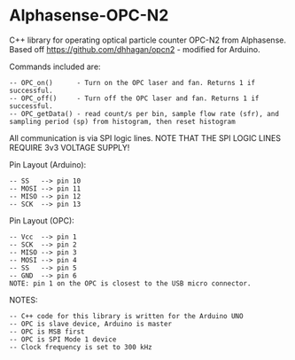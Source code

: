 # Alphasense-OPC-N2

C++ library for operating optical particle counter OPC-N2 from Alphasense. Based off https://github.com/dhhagan/opcn2 - modified for Arduino.

Commands included are:

    -- OPC_on()      - Turn on the OPC laser and fan. Returns 1 if successful.
    -- OPC_off()     - Turn off the OPC laser and fan. Returns 1 if successful.
    -- OPC_getData() - read count/s per bin, sample flow rate (sfr), and sampling period (sp) from histogram, then reset histogram

All communication is via SPI logic lines. NOTE THAT THE SPI LOGIC LINES REQUIRE 3v3 VOLTAGE SUPPLY!

Pin Layout (Arduino):

    -- SS   --> pin 10
    -- MOSI --> pin 11
    -- MISO --> pin 12
    -- SCK  --> pin 13
    
Pin Layout (OPC):

    -- Vcc  --> pin 1
    -- SCK  --> pin 2
    -- MISO --> pin 3
    -- MOSI --> pin 4
    -- SS   --> pin 5
    -- GND  --> pin 6
    NOTE: pin 1 on the OPC is closest to the USB micro connector.
    
NOTES:

    -- C++ code for this library is written for the Arduino UNO
    -- OPC is slave device, Arduino is master
    -- OPC is MSB first
    -- OPC is SPI Mode 1 device
    -- Clock frequency is set to 300 kHz

	
